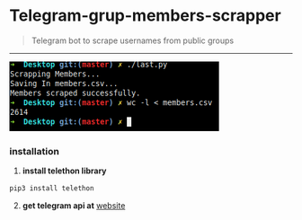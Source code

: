 # Telegram-grup-members-scrapper
> Telegram bot to scrape usernames from public groups
___

![intro](intro.png)


### installation
1) **install telethon library**
```bash
pip3 install telethon
```
2) **get telegram api at**
[website](https://my.telegram.org/auth)
